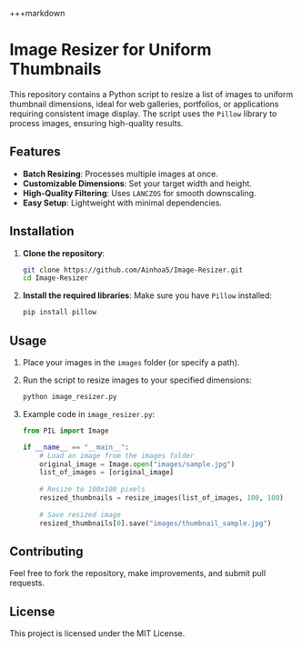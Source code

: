 +++markdown
# Image Resizer for Uniform Thumbnails

This repository contains a Python script to resize a list of images to uniform thumbnail dimensions, ideal for web galleries, portfolios, or applications requiring consistent image display. The script uses the `Pillow` library to process images, ensuring high-quality results.

## Features
- **Batch Resizing**: Processes multiple images at once.
- **Customizable Dimensions**: Set your target width and height.
- **High-Quality Filtering**: Uses `LANCZOS` for smooth downscaling.
- **Easy Setup**: Lightweight with minimal dependencies.

## Installation

1. **Clone the repository**:
   ```bash
   git clone https://github.com/Ainhoa5/Image-Resizer.git
   cd Image-Resizer
   ```

2. **Install the required libraries**:
   Make sure you have `Pillow` installed:
   ```bash
   pip install pillow
   ```

## Usage

1. Place your images in the `images` folder (or specify a path).
2. Run the script to resize images to your specified dimensions:

   ```bash
   python image_resizer.py
   ```

3. Example code in `image_resizer.py`:
   ```python
   from PIL import Image

   if __name__ == "__main__":
       # Load an image from the images folder
       original_image = Image.open("images/sample.jpg")
       list_of_images = [original_image]
       
       # Resize to 100x100 pixels
       resized_thumbnails = resize_images(list_of_images, 100, 100)
       
       # Save resized image
       resized_thumbnails[0].save("images/thumbnail_sample.jpg")
   ```

## Contributing
Feel free to fork the repository, make improvements, and submit pull requests.

## License
This project is licensed under the MIT License.

